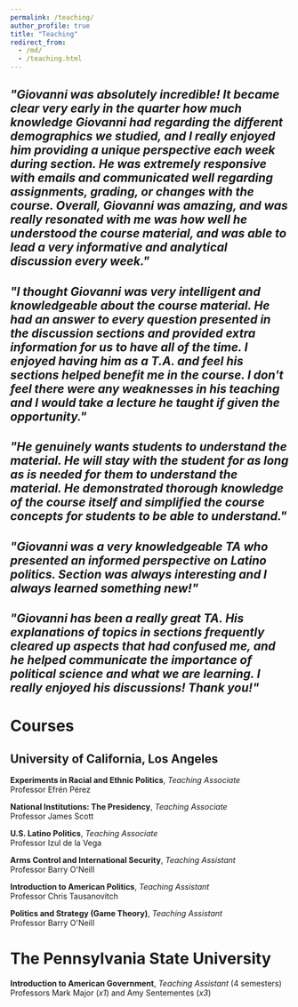 ```yaml
---
permalink: /teaching/
author_profile: true
title: "Teaching"
redirect_from: 
  - /md/
  - /teaching.html
---
```



## *"Giovanni was absolutely incredible! It became clear very early in the quarter how much knowledge Giovanni had regarding the different demographics we studied, and I really enjoyed him providing a unique perspective each week during section. He was extremely responsive with emails and communicated well regarding assignments, grading, or changes with the course. Overall, Giovanni was amazing, and was really resonated with me was how well he understood the course material, and was able to lead a very informative and analytical discussion every week."*

## *"I thought Giovanni was very intelligent and knowledgeable about the course material. He had an answer to every question presented in the discussion sections and provided extra information for us to have all of the time. I enjoyed having him as a T.A. and feel his sections helped benefit me in the course. I don't feel there were any weaknesses in his teaching and I would take a lecture he taught if given the opportunity."*

## *"He genuinely wants students to understand the material. He will stay with the student for as long as is needed for them to understand the material. He demonstrated thorough knowledge of the course itself and simplified the course concepts for students to be able to understand."*

## *"Giovanni was a very knowledgeable TA who presented an informed perspective on Latino politics. Section was always interesting and I always learned something new!"*

## *"Giovanni has been a really great TA. His explanations of topics in sections frequently cleared up aspects that had confused me, and he helped communicate the importance of political science and what we are learning. I really enjoyed his discussions! Thank you!"*


# Courses
## University of California, Los Angeles
**Experiments in Racial and Ethnic Politics**, *Teaching Associate*  
Professor Efrén Pérez

**National Institutions: The Presidency**, *Teaching Associate*  
Professor James Scott

**U.S. Latino Politics**, *Teaching Associate*  
Professor Izul de la Vega

**Arms Control and International Security**, *Teaching Assistant*  
Professor Barry O'Neill

**Introduction to American Politics**, *Teaching Assistant*  
Professor Chris Tausanovitch

**Politics and Strategy (Game Theory)**, *Teaching Assistant*  
Professor Barry O'Neill

# The Pennsylvania State University
**Introduction to American Government**, *Teaching Assistant* (4 semesters)  
Professors Mark Major (*x1*) and Amy Sentementes (*x3*)
